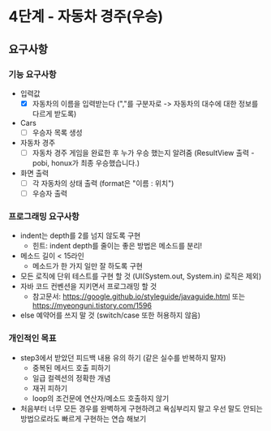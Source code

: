 # 4단계 - 자동차 경주(우승)

## 요구사항

### 기능 요구사항

* 입력값
  - [x] 자동차의 이름을 입력받는다 (","를 구분자로 -> 자동차의 대수에 대한 정보를 다르게 받도록)
* Cars
  - [ ] 우승자 목록 생성  
* 자동차 경주
  - [ ] 자동차 경주 게임을 완료한 후 누가 우승 했는지 알려줌 (ResultView 출력 - pobi, honux가 최종 우승했습니다.)
* 화면 출력 
  - [ ] 각 자동차의 상태 출력 (format은 "이름 : 위치")
  - [ ] 우승자 출력

### 프로그래밍 요구사항

- indent는 depth를 2를 넘지 않도록 구현
  - 힌트: indent depth를 줄이는 좋은 방법은 메소드를 분리!
- 메소드 길이 < 15라인
  - 메소드가 한 가지 일만 잘 하도록 구현
- 모든 로직에 단위 테스트를 구현 할 것 (UI(System.out, System.in) 로직은 제외)
- 자바 코드 컨벤션을 지키면서 프로그래밍 할 것
  - 참고문서: https://google.github.io/styleguide/javaguide.html 또는 https://myeonguni.tistory.com/1596
- else 예약어를 쓰지 말 것 (switch/case 또한 허용하지 않음)

### 개인적인 목표

* step3에서 받았던 피드백 내용 유의 하기 (같은 실수를 반복하지 말자)
  * 중복된 메서드 호출 피하기
  * 일급 컬렉션의 정확한 개념
  * 재귀 피하기
  * loop의 조건문에 연산자/메소드 호출하지 않기
* 처음부터 너무 모든 경우를 완벽하게 구현하려고 욕심부리지 말고 우선 말도 안되는 방법으로라도 빠르게 구현하는 연습 해보기